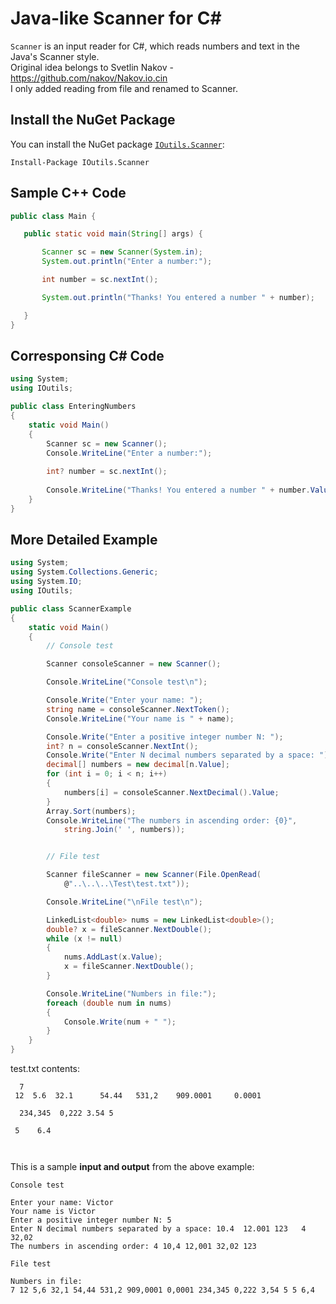 Java-like Scanner for C#
==========================================================

`Scanner` is an input reader for C#, which reads numbers and text in the Java's Scanner style. \
Original idea belongs to Svetlin Nakov - https://github.com/nakov/Nakov.io.cin \
I only added reading from file and renamed to Scanner. 

Install the NuGet Package
-------------------------

You can install the NuGet package [`IOutils.Scanner`](https://www.nuget.org/packages/IOutils.Scanner/):

```
Install-Package IOutils.Scanner
```


Sample C++ Code
---------------

```java
public class Main {

   public static void main(String[] args) {

       Scanner sc = new Scanner(System.in);
       System.out.println("Enter a number:");

       int number = sc.nextInt();

       System.out.println("Thanks! You entered a number " + number);

   }
}
```

Corresponsing C# Code
---------------------

```cs
using System;
using IOutils;

public class EnteringNumbers
{
    static void Main()
    {
        Scanner sc = new Scanner();
        Console.WriteLine("Enter a number:");
        
        int? number = sc.nextInt();
        
        Console.WriteLine("Thanks! You entered a number " + number.Value);
    }
}
```
More Detailed Example
---------------------

```cs
using System;
using System.Collections.Generic;
using System.IO;
using IOutils;

public class ScannerExample
{
    static void Main()
    {
        // Console test

        Scanner consoleScanner = new Scanner();

        Console.WriteLine("Console test\n");

        Console.Write("Enter your name: ");
        string name = consoleScanner.NextToken();
        Console.WriteLine("Your name is " + name);

        Console.Write("Enter a positive integer number N: ");
        int? n = consoleScanner.NextInt();
        Console.Write("Enter N decimal numbers separated by a space: ");
        decimal[] numbers = new decimal[n.Value];
        for (int i = 0; i < n; i++)
        {
            numbers[i] = consoleScanner.NextDecimal().Value;
        }
        Array.Sort(numbers);
        Console.WriteLine("The numbers in ascending order: {0}",
            string.Join(' ', numbers));


        // File test

        Scanner fileScanner = new Scanner(File.OpenRead(
            @"..\..\..\Test\test.txt"));

        Console.WriteLine("\nFile test\n");

        LinkedList<double> nums = new LinkedList<double>();
        double? x = fileScanner.NextDouble();
        while (x != null)
        {
            nums.AddLast(x.Value);
            x = fileScanner.NextDouble();
        }

        Console.WriteLine("Numbers in file:");
        foreach (double num in nums)
        {
            Console.Write(num + " ");
        }
    }
}
```
test.txt contents:
```
  7  
 12  5.6  32.1      54.44   531,2    909.0001     0.0001   
     
  234,345  0,222 3.54 5
  
 5    6.4
  
   
```
This is a sample **input and output** from the above example:
```
Console test

Enter your name: Victor
Your name is Victor
Enter a positive integer number N: 5
Enter N decimal numbers separated by a space: 10.4  12.001 123   4  32,02
The numbers in ascending order: 4 10,4 12,001 32,02 123

File test

Numbers in file:
7 12 5,6 32,1 54,44 531,2 909,0001 0,0001 234,345 0,222 3,54 5 5 6,4
```
